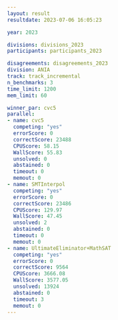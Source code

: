 ```yaml
---
layout: result
resultdate: 2023-07-06 16:05:23

year: 2023

divisions: divisions_2023
participants: participants_2023

disagreements: disagreements_2023
division: ANIA
track: track_incremental
n_benchmarks: 3
time_limit: 1200
mem_limit: 60

winner_par: cvc5
parallel:
- name: cvc5
  competing: "yes"
  errorScore: 0
  correctScore: 23488
  CPUScore: 58.15
  WallScore: 55.83
  unsolved: 0
  abstained: 0
  timeout: 0
  memout: 0
- name: SMTInterpol
  competing: "yes"
  errorScore: 0
  correctScore: 23486
  CPUScore: 129.97
  WallScore: 47.45
  unsolved: 2
  abstained: 0
  timeout: 0
  memout: 0
- name: UltimateEliminator+MathSAT
  competing: "yes"
  errorScore: 0
  correctScore: 9564
  CPUScore: 3666.08
  WallScore: 3577.05
  unsolved: 13924
  abstained: 0
  timeout: 3
  memout: 0
---
```

